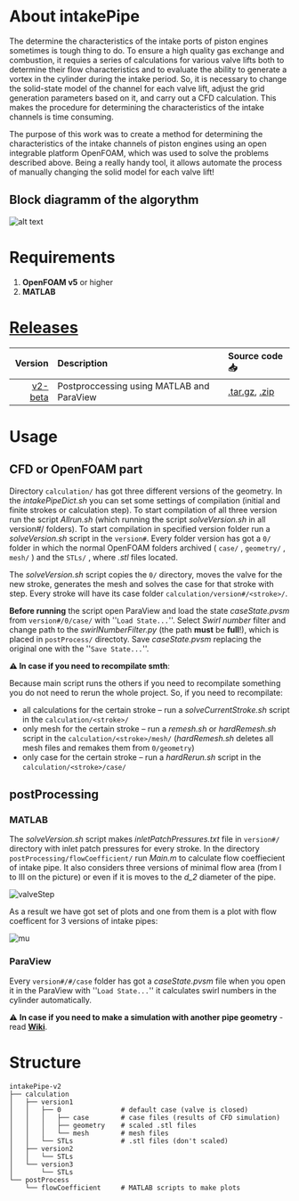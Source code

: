 # About intakePipe
The determine the characteristics of the intake ports of piston engines sometimes is tough thing to do. To ensure a high quality gas exchange and combustion, it requies a series of calculations for various valve lifts both to determine their flow characteristics and to evaluate the ability to generate a vortex in the cylinder during the intake period. So, it is necessary to change the solid-state model of the channel for each valve lift, adjust the grid generation parameters based on it, and carry out a CFD calculation. This makes the procedure for determining the characteristics of the intake channels is time consuming.

The purpose of this work was to create a method for determining the characteristics of the intake channels of piston engines using an open integrable platform OpenFOAM, which was used to solve the problems described above. Being a really handy tool, it allows automate the process of manually changing the solid model for each valve lift!

## Block diagramm of the algorythm
![alt text](https://github.com/StasF1/READMEPictures/blob/master/intakePipe/blockDiagram.png)

# Requirements
1. **OpenFOAM v5** or higher 
2. **MATLAB**

# [Releases](https://github.com/StasF1/intakePipe/releases)
|Version|Description|Source code 📥|
|------:|:----------|:-------------|
[v2-beta](https://github.com/StasF1/intakePipe/tree/v2-beta)|Postproccessing using MATLAB and ParaView|[.tar.gz](https://github.com/StasF1/intakePipe/archive/v2-beta.tar.gz), [.zip](https://github.com/StasF1/intakePipe/archive/v2-beta.zip)|

# Usage
## CFD or OpenFOAM part
Directory `calculation/` has got three different versions of the geometry. In the *intakePipeDict.sh* you can set some settings of compilation (initial and finite strokes or calculation step). To start compilation of all three version run the script *Allrun.sh* (which running the script *solveVersion.sh* in all version#/ folders). To start compilation in specified version folder run a *solveVersion.sh* script in the `version#`. Every folder version has got a `0/` folder in which the normal OpenFOAM folders archived ( `case/` , `geometry/` , `mesh/` ) and the `STLs/` , where *.stl* files located.

The *solveVersion.sh* script copies the `0/` directory, moves the valve for the new stroke, generates the mesh and solves the case for that stroke with step. Every stroke will have its case folder `calculation/version#/<stroke>/`.

**Before running** the script open ParaView and load the state *caseState.pvsm* from `version#/0/case/` with ''`Load State...`''. Select *Swirl number* filter and change path to the *swirlNumberFilter.py* (the path **must** be **full**!), which is placed in `postProcess/` directoty. Save *caseState.pvsm* replacing the original one with the ''`Save State...`''.

**⚠ In case if you need to recompilate smth**:

Because main script runs the others if you need to recompilate something you do not need to rerun the whole project. So, if you need to recompilate:
- all calculations for the certain stroke – run a *solveCurrentStroke.sh* script in the `calculation/<stroke>/`
- only mesh for the certain stroke – run a *remesh.sh* or *hardRemesh.sh* script in the `calculation/<stroke>/mesh/` (_hardRemesh.sh_ deletes all mesh files and remakes them from `0/geometry`)
- only case for the certain stroke – run a *hardRerun.sh* script in the `calculation/<stroke>/case/`

## postProcessing
### MATLAB
The *solveVersion.sh* script makes *inletPatchPressures.txt* file  in `version#/` directory with inlet patch pressures for every stroke.
In the directory `postProcessing/flowCoefficient/` run *Main.m* to calculate flow coeffiecient of intake pipe. It also considers three versions of minimal flow area (from I to III on the picture) or even if it is moves to the *d_2* diameter of the pipe.

![valveStep](https://github.com/StasF1/READMEPictures/blob/master/intakePipe/valveCones.png)

As a result we have got set of plots and one from them is a plot with flow coefficent for 3 versions of intake pipes:

![mu](https://github.com/StasF1/READMEPictures/blob/master/intakePipe/mu.png)

### ParaView
Every `version#/#/case` folder has got a *caseState.pvsm* file when you open it in the ParaView with ''`Load State...`'' it calculates swirl numbers in the cylinder automatically.

⚠ **In case if you need to make a simulation with another pipe geometry** - read [**Wiki**](https://github.com/StasF1/intakePipe/wiki/Home).

# Structure
```gitignore
intakePipe-v2
├── calculation
│   ├── version1
│   │   ├── 0               # default case (valve is closed)
│   │   │   ├── case        # case files (results of CFD simulation)
│   │   │   ├── geometry    # scaled .stl files
│   │   │   └── mesh        # mesh files
│   │   └── STLs            # .stl files (don't scaled)
│   ├── version2
│   │   └── STLs
│   └── version3
│       └── STLs
└── postProcess
    └── flowCoefficient     # MATLAB scripts to make plots
```
